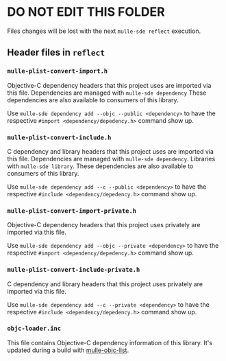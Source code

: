 # DO NOT EDIT THIS FOLDER

Files changes will be lost with the next `mulle-sde reflect` execution.

## Header files in `reflect`


### `mulle-plist-convert-import.h`

Objective-C dependency headers that this project uses are imported via
this file. Dependencies are managed with `mulle-sde dependency`
These dependencies are also available to consumers of this library.

Use `mulle-sde dependency add --objc --public <dependency>` to have the
respective `#import <dependency/depedency.h>` command show up.


### `mulle-plist-convert-include.h`

C dependency and library headers that this project uses are imported via
this file. Dependencies are managed with `mulle-sde dependency`.
Libraries with `mulle-sde library`.
These dependencies are also available to consumers of this library.

Use `mulle-sde dependency add --c --public <dependency>` to have the
respective `#include <dependency/depedency.h>` command show up.


### `mulle-plist-convert-import-private.h`

Objective-C dependency headers that this project uses privately are imported
via this file.

Use `mulle-sde dependency add --objc --private <dependency>` to have the
respective `#import <dependency/depedency.h>` command show up.


### `mulle-plist-convert-include-private.h`

C dependency and library headers that this project uses privately are imported
via this file.

Use `mulle-sde dependency add --c --private <dependency>` to have the
respective `#include <dependency/depedency.h>` command show up.


### `objc-loader.inc`

This file contains Objective-C dependency information of this library.
It's updated during a build with [mulle-objc-list](//github.com/mulle-objc/mulle-objc-list).
